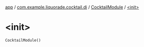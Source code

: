 [app](../../index.md) / [com.example.liquorade.cocktail.di](../index.md) / [CocktailModule](index.md) / [&lt;init&gt;](./-init-.md)

# &lt;init&gt;

`CocktailModule()`